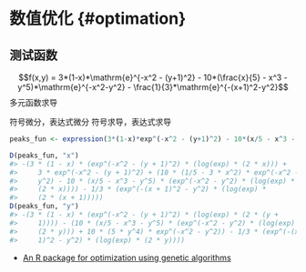 
# 数值优化 {#optimation}

## 测试函数

$$f(x,y) = 3*(1-x)*\mathrm{e}^{-x^2 - (y+1)^2} - 10*(\frac{x}{5} - x^3 - y^5)*\mathrm{e}^{-x^2-y^2} - \frac{1}{3}*\mathrm{e}^{-(x+1)^2-y^2}$$
多元函数求导

符号微分，表达式微分
符号求导，表达式求导


```r
peaks_fun <- expression(3*(1-x)*exp^(-x^2 - (y+1)^2) - 10*(x/5 - x^3 - y^5)*exp^(-x^2-y^2) -1/3*exp^(-(x+1)^2-y^2))
```


```r
D(peaks_fun, "x")
#> -(3 * (1 - x) * (exp^(-x^2 - (y + 1)^2) * (log(exp) * (2 * x))) + 
#>     3 * exp^(-x^2 - (y + 1)^2) + (10 * (1/5 - 3 * x^2) * exp^(-x^2 - 
#>     y^2) - 10 * (x/5 - x^3 - y^5) * (exp^(-x^2 - y^2) * (log(exp) * 
#>     (2 * x)))) - 1/3 * (exp^(-(x + 1)^2 - y^2) * (log(exp) * 
#>     (2 * (x + 1)))))
D(peaks_fun, "y")
#> -(3 * (1 - x) * (exp^(-x^2 - (y + 1)^2) * (log(exp) * (2 * (y + 
#>     1)))) - (10 * (x/5 - x^3 - y^5) * (exp^(-x^2 - y^2) * (log(exp) * 
#>     (2 * y))) + 10 * (5 * y^4) * exp^(-x^2 - y^2)) - 1/3 * (exp^(-(x + 
#>     1)^2 - y^2) * (log(exp) * (2 * y))))
```

- [An R package for optimization using genetic algorithms](https://github.com/luca-scr/GA)

